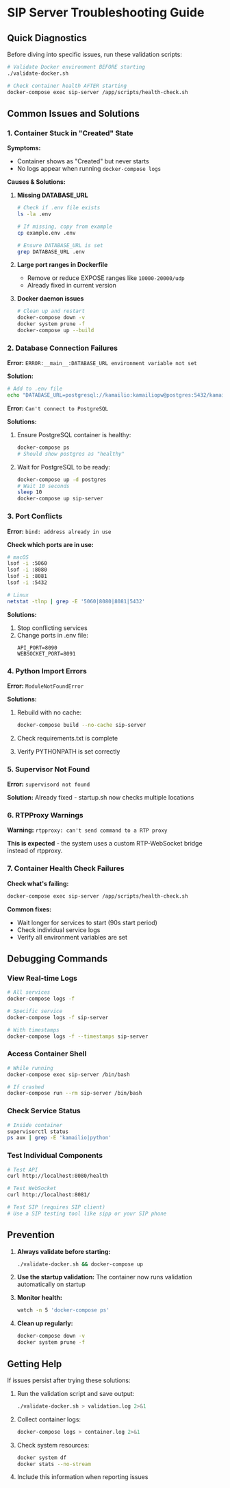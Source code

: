 # SIP Server Troubleshooting Guide

## Quick Diagnostics

Before diving into specific issues, run these validation scripts:

```bash
# Validate Docker environment BEFORE starting
./validate-docker.sh

# Check container health AFTER starting
docker-compose exec sip-server /app/scripts/health-check.sh
```

## Common Issues and Solutions

### 1. Container Stuck in "Created" State

**Symptoms:**
- Container shows as "Created" but never starts
- No logs appear when running `docker-compose logs`

**Causes & Solutions:**

1. **Missing DATABASE_URL**
   ```bash
   # Check if .env file exists
   ls -la .env
   
   # If missing, copy from example
   cp example.env .env
   
   # Ensure DATABASE_URL is set
   grep DATABASE_URL .env
   ```

2. **Large port ranges in Dockerfile**
   - Remove or reduce EXPOSE ranges like `10000-20000/udp`
   - Already fixed in current version

3. **Docker daemon issues**
   ```bash
   # Clean up and restart
   docker-compose down -v
   docker system prune -f
   docker-compose up --build
   ```

### 2. Database Connection Failures

**Error:** `ERROR:__main__:DATABASE_URL environment variable not set`

**Solution:**
```bash
# Add to .env file
echo "DATABASE_URL=postgresql://kamailio:kamailiopw@postgres:5432/kamailio" >> .env
```

**Error:** `Can't connect to PostgreSQL`

**Solutions:**
1. Ensure PostgreSQL container is healthy:
   ```bash
   docker-compose ps
   # Should show postgres as "healthy"
   ```

2. Wait for PostgreSQL to be ready:
   ```bash
   docker-compose up -d postgres
   # Wait 10 seconds
   sleep 10
   docker-compose up sip-server
   ```

### 3. Port Conflicts

**Error:** `bind: address already in use`

**Check which ports are in use:**
```bash
# macOS
lsof -i :5060
lsof -i :8080
lsof -i :8081
lsof -i :5432

# Linux
netstat -tlnp | grep -E '5060|8080|8081|5432'
```

**Solutions:**
1. Stop conflicting services
2. Change ports in .env file:
   ```
   API_PORT=8090
   WEBSOCKET_PORT=8091
   ```

### 4. Python Import Errors

**Error:** `ModuleNotFoundError`

**Solutions:**
1. Rebuild with no cache:
   ```bash
   docker-compose build --no-cache sip-server
   ```

2. Check requirements.txt is complete
3. Verify PYTHONPATH is set correctly

### 5. Supervisor Not Found

**Error:** `supervisord not found`

**Solution:**
Already fixed - startup.sh now checks multiple locations

### 6. RTPProxy Warnings

**Warning:** `rtpproxy: can't send command to a RTP proxy`

**This is expected** - the system uses a custom RTP-WebSocket bridge instead of rtpproxy.

### 7. Container Health Check Failures

**Check what's failing:**
```bash
docker-compose exec sip-server /app/scripts/health-check.sh
```

**Common fixes:**
- Wait longer for services to start (90s start period)
- Check individual service logs
- Verify all environment variables are set

## Debugging Commands

### View Real-time Logs
```bash
# All services
docker-compose logs -f

# Specific service
docker-compose logs -f sip-server

# With timestamps
docker-compose logs -f --timestamps sip-server
```

### Access Container Shell
```bash
# While running
docker-compose exec sip-server /bin/bash

# If crashed
docker-compose run --rm sip-server /bin/bash
```

### Check Service Status
```bash
# Inside container
supervisorctl status
ps aux | grep -E 'kamailio|python'
```

### Test Individual Components
```bash
# Test API
curl http://localhost:8080/health

# Test WebSocket
curl http://localhost:8081/

# Test SIP (requires SIP client)
# Use a SIP testing tool like sipp or your SIP phone
```

## Prevention

1. **Always validate before starting:**
   ```bash
   ./validate-docker.sh && docker-compose up
   ```

2. **Use the startup validation:**
   The container now runs validation automatically on startup

3. **Monitor health:**
   ```bash
   watch -n 5 'docker-compose ps'
   ```

4. **Clean up regularly:**
   ```bash
   docker-compose down -v
   docker system prune -f
   ```

## Getting Help

If issues persist after trying these solutions:

1. Run the validation script and save output:
   ```bash
   ./validate-docker.sh > validation.log 2>&1
   ```

2. Collect container logs:
   ```bash
   docker-compose logs > container.log 2>&1
   ```

3. Check system resources:
   ```bash
   docker system df
   docker stats --no-stream
   ```

4. Include this information when reporting issues